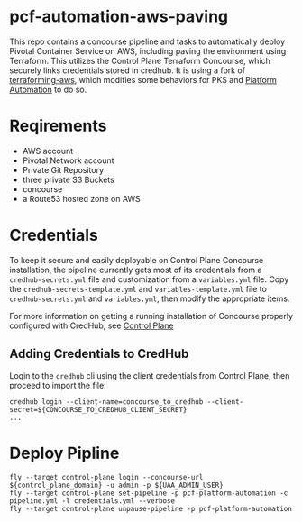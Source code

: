 # pcf-automation-aws-paving

This repo contains a concourse pipeline and tasks to automatically deploy Pivotal Container Service on AWS, including paving the environment using Terraform.
This utilizes the Control Plane Terraform Concourse, which securely links credentials stored in credhub.
It is using a fork of [terraforming-aws](https://github.com/voor/terraforming-aws), which modifies some behaviors for PKS and [Platform Automation](http://docs-platform-automation.cfapps.io/platform-automation/v2.0/index.html) to do so.

# Reqirements

* AWS account
* Pivotal Network account
* Private Git Repository
* three private S3 Buckets
* concourse
* a Route53 hosted zone on AWS

# Credentials

To keep it secure and easily deployable on Control Plane Concourse installation, the pipeline currently gets most of its credentials from a `credhub-secrets.yml` file and customization from a `variables.yml` file.
Copy the `credhub-secrets-template.yml` and `variables-template.yml` file to `credhub-secrets.yml` and `variables.yml`, then modify the appropriate items.

For more information on getting a running installation of Concourse properly configured with CredHub, see [Control Plane](https://github.com/voor/terraforming-aws/blob/large-changes/terraforming-control-plane/README.md)

## Adding Credentials to CredHub

Login to the `credhub` cli using the client credentials from Control Plane, then proceed to import the file:

```
credhub login --client-name=concourse_to_credhub --client-secret=${CONCOURSE_TO_CREDHUB_CLIENT_SECRET}
...
```

# Deploy Pipline

```
fly --target control-plane login --concourse-url ${control_plane_domain} -u admin -p ${UAA_ADMIN_USER}
fly --target control-plane set-pipeline -p pcf-platform-automation -c pipeline.yml -l credentials.yml --verbose
fly --target control-plane unpause-pipeline -p pcf-platform-automation
```
